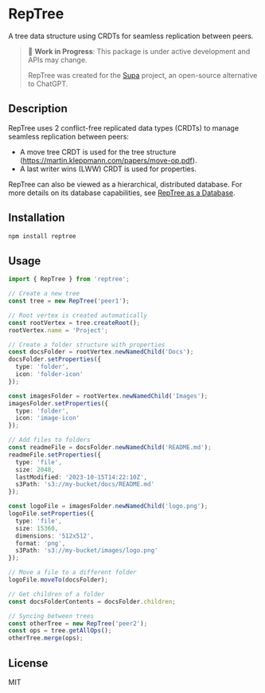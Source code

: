 # RepTree

A tree data structure using CRDTs for seamless replication between peers.

> 🚧 **Work in Progress**: This package is under active development and APIs may change.
>
> RepTree was created for the [Supa](https://github.com/supaorg/supa) project, an open-source alternative to ChatGPT.

## Description

RepTree uses 2 conflict-free replicated data types (CRDTs) to manage seamless replication between peers:
- A move tree CRDT is used for the tree structure (https://martin.kleppmann.com/papers/move-op.pdf).
- A last writer wins (LWW) CRDT is used for properties.

RepTree can also be viewed as a hierarchical, distributed database. For more details on its database capabilities, see [RepTree as a Database](docs/database.md).

## Installation

```bash
npm install reptree
```

## Usage

```typescript
import { RepTree } from 'reptree';

// Create a new tree
const tree = new RepTree('peer1');

// Root vertex is created automatically
const rootVertex = tree.createRoot();
rootVertex.name = 'Project';

// Create a folder structure with properties
const docsFolder = rootVertex.newNamedChild('Docs');
docsFolder.setProperties({
  type: 'folder',
  icon: 'folder-icon'
});

const imagesFolder = rootVertex.newNamedChild('Images');
imagesFolder.setProperties({
  type: 'folder',
  icon: 'image-icon'
});

// Add files to folders
const readmeFile = docsFolder.newNamedChild('README.md');
readmeFile.setProperties({
  type: 'file',
  size: 2048,
  lastModified: '2023-10-15T14:22:10Z',
  s3Path: 's3://my-bucket/docs/README.md'
});

const logoFile = imagesFolder.newNamedChild('logo.png');
logoFile.setProperties({
  type: 'file',
  size: 15360,
  dimensions: '512x512',
  format: 'png',
  s3Path: 's3://my-bucket/images/logo.png'
});

// Move a file to a different folder
logoFile.moveTo(docsFolder);

// Get children of a folder
const docsFolderContents = docsFolder.children;

// Syncing between trees
const otherTree = new RepTree('peer2');
const ops = tree.getAllOps();
otherTree.merge(ops);
```

## License

MIT